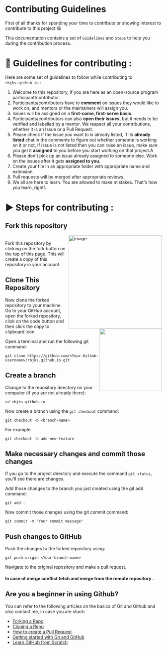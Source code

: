 # Contributing Guidelines

First of all thanks for spending your time to contribute or showing interest to contribute to this project :smiley: 

This documentation contains a set of `Guidelines` and `Steps` to help you during the contribution process.



# 🔑 Guidelines for contributing :

Here are some set of guidelines to follow while contributing to `rbjks.github.io` :

1. Welcome to this repository, if you are here as an open-source program participant/contributor.
2. Participants/contributors have to **comment** on issues they would like to work on, and mentors or the maintainers will assign you.
3. Issues will be assigned on a **first-come, first-serve basis.**
4. Participants/contributors can also **open their issues**, but it needs to be verified and labelled by a mentor. We respect all your contributions, whether it is an Issue or a Pull Request.
5. Please check if the issue you want to is already listed, If its **already listed** chat in the comments to figure out whether someone is working on it or not, If issue is not listed then you can raise an issue, make sure you get it **assigned** to you before you start working on that project.A
6. Please don't pick up an issue already assigned to someone else. Work on the issues after it gets **assigned to you**.
7. Create your file in an appropriate folder with appropriate name and extension.
8. Pull requests will be merged after appropriate reviews.
9. We all are here to learn. You are allowed to make mistakes. That's how you learn, right!.




# ▶️ Steps for contributing :
## Fork this repository
<img align="right" width="300"  alt="image" src="https://user-images.githubusercontent.com/110724849/230174676-887cfddf-0c2d-4811-9aa1-0758af091c6b.png">

<br>
Fork this repository by clicking on the fork button on the top of this page.
This will create a copy of this repository in your account.


## Clone This Repository

<img  align="right" width="200" src="https://user-images.githubusercontent.com/110724849/230175272-c713e91d-f5bf-4cc3-8e37-b36f5d6881fb.png">

Now clone the forked repository to your machine. 
Go to your GitHub account, open the forked repository, click on the code button and then click the copy to clipboard icon.


Open a terminal and run the following git command:
```
git clone https://github.com/<Your-Github-username>/rbjks.github.io.git
```


## Create a branch

Change to the repository directory on your computer (if you are not already there):

```
cd rbjks.github.io
```

Now create a branch using the `git checkout` command:

```
git checkout -b <branch-name>
```

For example:

```
git checkout -b add-new-feature
```

## Make necessary changes and commit those changes
If you go to the project directory and execute the command `git status`, you'll see there are changes.

Add those changes to the branch you just created using the git add command:

```
git add .
```
Now commit those changes using the git commit command:

```
git commit -m "Your commit message"
```
## Push changes to GitHub
Push the changes to the forked repository using:
```
git push origin <Your-branch-name>
```
Navigate to the original repository and make a pull request.

#### In case of merge conflict fetch and merge from the remote repository .

## Are you a beginner in using Github?

You can refer to the following articles on the basics of Git and Github and also contact me, in case you are stuck:
- [Forking a Repo](https://help.github.com/en/github/getting-started-with-github/fork-a-repo)
- [Cloning a Repo](https://help.github.com/en/desktop/contributing-to-projects/creating-an-issue-or-pull-request)
- [How to create a Pull Request](https://opensource.com/article/19/7/create-pull-request-github)
- [Getting started with Git and GitHub](https://towardsdatascience.com/getting-started-with-git-and-github-6fcd0f2d4ac6)
- [Learn GitHub from Scratch](https://lab.github.com/githubtraining/introduction-to-github)

